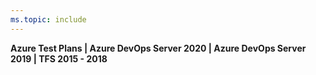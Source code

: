 ```yaml
---
ms.topic: include
---
```


**Azure Test Plans | Azure DevOps Server 2020 | Azure DevOps Server 2019 | TFS 2015 - 2018**
